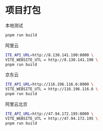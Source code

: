 # 项目打包

本地测试

```bash
pnpm run build
```

阿里云

```bash
ITE_API_URL=http://8.130.141.190:8000 \
VITE_WEBSITE_UTL = http://8.130.141.190 \
pnpm run build
```

京东云

```bash
ITE_API_URL=http://116.196.116.6:8000 \
VITE_WEBSITE_UTL = http://116.196.116.6 \
pnpm run build
```

阿里云北京

```bash
ITE_API_URL=http://47.94.172.195:8000 \
VITE_WEBSITE_UTL = http://47.94.172.195 \
pnpm run build
```
